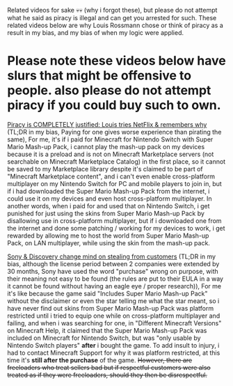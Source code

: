 Related videos for sake 💀💀 (why i forgot these), but please do not attempt what he said as piracy is illegal and can get you arrested for such.
These related videos below are why Louis Rossmann chose or think of piracy as a result in my bias, and my bias of when my logic were applied.

# **Please note these videos below have slurs that might be offensive to people. also please do not attempt piracy if you could buy such to own.**

[Piracy is COMPLETELY justified: Louis tries NetFlix & remembers why](https://www.youtube.com/watch?v=o4GZUCwVRLs) (TL;DR in my bias, Paying for one gives worse experience than pirating the same), For me, it's if i paid for Minecraft for Nintendo Switch with Super Mario Mash-up Pack, i cannot play the mash-up pack on my devices because it is a preload and is not on Minecraft Marketplace servers (not searchable on Minecraft Marketplace Catalog) in the first place, so it cannot be saved to my Marketplace library despite it's claimed to be part of "Minecraft Marketplace content", and i can't even enable cross-platform multiplayer on my Nintendo Switch for PC and mobile players to join in, but if i had downloaded the Super Mario Mash-up Pack from the internet, i could use it on my devices and even host cross-platform multiplayer.
In another words, when i paid for and used that on Nintendo Switch, i get punished for just using the skins from Super Mario Mash-up Pack by disallowing use in cross-platform multiplayer, but if i downloaded one from the internet and done some patching / working for my devices to work, i get rewarded by allowing me to host the world from Super Mario Mash-up Pack, on LAN multiplayer, while using the skin from the mash-up pack.

[Sony & Discovery change mind on stealing from customers](https://www.youtube.com/watch?v=6bpzyz5kf_A) (TL;DR in my bias, although the license period between 2 companies were extended by 30 months, Sony have used the word "purchase" wrong on purpose, with their meaning not easy to be found (the rules are put to their EULA in a way it cannot be found without having an eagle eye / proper research)), For me it's like because the game said "Includes Super Mario Mash-up Pack" without the disclaimer or even the star telling me what the star meant, so i have never find out skins from Super Mario Mash-up Pack was platform restricted until i tried to equip one while on cross-platform multiplayer and failing, and when i was searching for one, in "Different Minecraft Versions" on Minecraft Help, it claimed that the Super Mario Mash-up Pack was included on Minecraft for Nintendo Switch, but was "only usable by Nintendo Switch players" **after** i bought the game. To add insult to injury, i had to contact Minecraft Support for why it was platform restricted, at this time it's **still after the purchase** of the game. ~~However, there are freeloaders who treat sellers bad but if respectful customers were also treated as if they were freeloaders, should they then be disrespectful.~~
